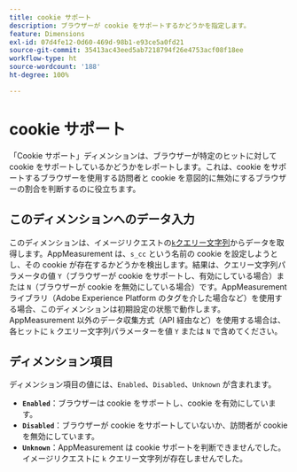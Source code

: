 ```yaml
---
title: cookie サポート
description: ブラウザーが cookie をサポートするかどうかを指定します。
feature: Dimensions
exl-id: 07d4fe12-0d60-469d-98b1-e93ce5a0fd21
source-git-commit: 35413ac43eed5ab7218794f26e4753acf08f18ee
workflow-type: ht
source-wordcount: '188'
ht-degree: 100%

---
```


# cookie サポート

「Cookie サポート」ディメンションは、ブラウザーが特定のヒットに対して cookie をサポートしているかどうかをレポートします。これは、cookie をサポートするブラウザーを使用する訪問者と cookie を意図的に無効にするブラウザーの割合を判断するのに役立ちます。

## このディメンションへのデータ入力

このディメンションは、イメージリクエストの[`k`クエリー文字列](/help/implement/validate/query-parameters.md)からデータを取得します。AppMeasurement は、`s_cc` という名前の cookie を設定しようとし、その cookie が存在するかどうかを検出します。結果は、クエリー文字列パラメータの値 `Y`（ブラウザーが cookie をサポートし、有効にしている場合）または `N`（ブラウザーが cookie を無効にしている場合）です。AppMeasurement ライブラリ（Adobe Experience Platform のタグを介した場合など）を使用する場合、このディメンションは初期設定の状態で動作します。AppMeasurement 以外のデータ収集方式（API 経由など）を使用する場合は、各ヒットに `k` クエリー文字列パラメーターを値 `Y` または `N` で含めてください。

## ディメンション項目

ディメンション項目の値には、`Enabled`、`Disabled`、`Unknown` が含まれます。

* **`Enabled`**：ブラウザーは cookie をサポートし、cookie を有効にしています。
* **`Disabled`**：ブラウザーが cookie をサポートしていないか、訪問者が cookie を無効にしています。
* **`Unknown`**：AppMeasurement は cookie サポートを判断できませんでした。イメージリクエストに `k` クエリー文字列が存在しませんでした。
